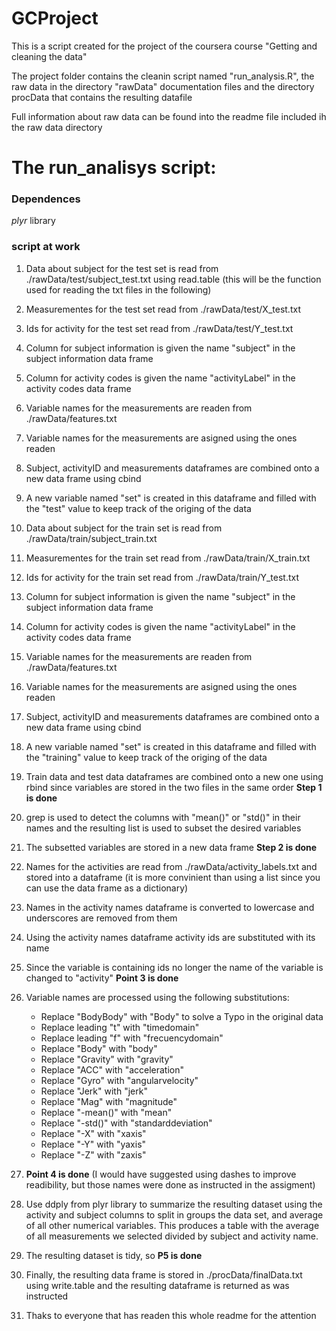 GCProject
=========

This is a script created for the project of the coursera course "Getting and cleaning the data"

The project folder contains the cleanin script named "run_analysis.R", the raw data in the directory "rawData" documentation files and the directory procData that contains the resulting datafile 

Full information about raw data can be found into the readme file included ih the raw data directory 


The run_analisys script:
=======================

### Dependences  
*plyr* library

### script at work 

1. Data about subject for the test set is read from ./rawData/test/subject_test.txt using read.table (this will be the function used for reading the txt files in the following)

2. Measurementes for the test set read from ./rawData/test/X_test.txt

3. Ids for activity for the test set read from ./rawData/test/Y_test.txt

4. Column for subject information is given the name "subject" in the subject information data frame

5. Column for activity codes is given the name "activityLabel" in the activity codes data frame 

6. Variable names for the measurements are readen from ./rawData/features.txt

7. Variable names for the measurements are asigned using the ones readen 

8. Subject, activityID and measurements dataframes are combined onto a new data frame using cbind

9. A new variable named "set" is created in this dataframe and filled with the "test" value to keep track of the origing of the data
    
10. Data about subject for the train set is read from ./rawData/train/subject_train.txt 

11. Measurementes for the train set read from ./rawData/train/X_train.txt

12. Ids for activity for the train set read from ./rawData/train/Y_test.txt

15. Column for subject information is given the name "subject" in the subject information data frame

16. Column for activity codes is given the name "activityLabel" in the activity codes data frame 

17. Variable names for the measurements are readen from ./rawData/features.txt

18. Variable names for the measurements are asigned using the ones readen     

19. Subject, activityID and measurements dataframes are combined onto a new data frame using cbind

20. A new variable named "set" is created in this dataframe and filled with the "training" value to keep track of the origing of the data    

21. Train data and test data dataframes are combined onto a new one using rbind since variables are stored in the two files in the same order **Step 1 is done**
 
22. grep is used to detect the columns with "mean()" or "std()" in their names and the resulting list is used to subset the desired variables

23. The subsetted variables are stored in a new data frame **Step 2 is done**

24. Names for the activities are read from ./rawData/activity_labels.txt and stored into a dataframe (it is more convinient than using a list since you can use the data frame as a dictionary) 

25. Names in the activity names dataframe is converted to lowercase and underscores are removed from them

26. Using the activity names dataframe activity ids are substituted with its name 

27. Since the variable is containing ids no longer the name of the variable is changed to "activity" **Point 3 is done**
    
28. Variable names are processed using the following substitutions:  
    * Replace "BodyBody" with "Body" to solve a Typo in the original data
    * Replace leading "t" with  "timedomain" 
    * Replace leading "f" with "frecuencydomain"
    * Replace "Body" with "body"
    * Replace "Gravity" with "gravity"
    * Replace "ACC" with "acceleration"
    * Replace "Gyro" with "angularvelocity"
    * Replace "Jerk" with "jerk"
    * Replace "Mag" with "magnitude"
    * Replace "-mean()" with "mean"
    * Replace "-std()" with "standarddeviation"
    * Replace "-X" with "xaxis"
    * Replace "-Y" with "yaxis"
    * Replace "-Z" with "zaxis"

29. **Point 4 is done** (I would have suggested using dashes to improve readibility, but those names were done as instructed in the assigment)

30. Use ddply from plyr library to summarize the resulting  dataset using the activity and subject columns to split in groups the data set, and average of all other numerical variables. This produces a table with the average of all measurements we selected divided by subject and activity name.

31. The resulting dataset is tidy, so **P5 is done**

32. Finally, the resulting data frame is stored in ./procData/finalData.txt using write.table and the resulting dataframe is returned as was instructed

33. Thaks to everyone that has readen this whole readme for the attention 